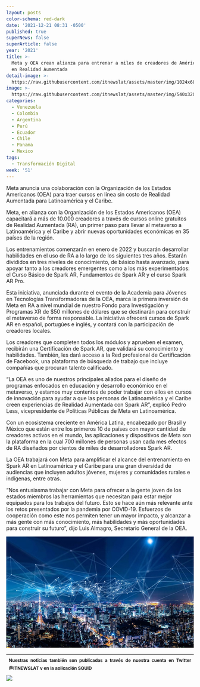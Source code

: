 ```yaml
---
layout: posts
color-schema: red-dark
date: '2021-12-21 08:31 -0500'
published: true
superNews: false
superArticle: false
year: '2021'
title: >-
  Meta y OEA crean alianza para entrenar a miles de creadores de América Latina
  en Realidad Aumentada 
detail-image: >-
  https://raw.githubusercontent.com/itnewslat/assets/master/img/1024x680/Digitalization-g.jpg
image: >-
  https://raw.githubusercontent.com/itnewslat/assets/master/img/540x320/Digitalization-p.jpg
categories:
  - Venezuela
  - Colombia
  - Argentina
  - Perú
  - Ecuador
  - Chile
  - Panama
  - Mexico
tags:
  - Transformación Digital
week: '51'
---
```

Meta anuncia una colaboración con la Organización de los Estados Americanos (OEA) para traer cursos en línea sin costo de Realidad Aumentada para Latinoamérica y el Caribe.
 
Meta, en alianza con la Organización de los Estados Americanos (OEA) capacitará a más de 10.000 creadores a través de cursos online gratuitos de Realidad Aumentada (RA), un primer paso para llevar al metaverso a Latinoamérica y el Caribe y abrir nuevas oportunidades económicas en 35 países de la región.
 
Los entrenamientos comenzarán en enero de 2022 y buscarán desarrollar habilidades en el uso de RA a lo largo de los siguientes tres años. Estarán divididos en tres niveles de conocimiento, de básico hasta avanzado, para apoyar tanto a los creadores emergentes como a los más experimentados: el Curso Básico de Spark AR, Fundamentos de Spark AR y el curso Spark AR Pro.
 
Esta iniciativa, anunciada durante el evento de la Academia para Jóvenes en Tecnologías Transformadoras de la OEA, marca la primera inversión de Meta en RA a nivel mundial de nuestro Fondo para Investigación y Programas XR de $50 millones de dólares que se destinarán para  construir el metaverso de forma responsable. La iniciativa ofrecerá cursos de Spark AR en español, portugúes e inglés, y contará con la participación de creadores locales.
  
Los creadores que completen todos los módulos y aprueben el examen, recibirán una Certificación de Spark AR, que validará su conocimiento y habilidades. También, les dará acceso a la Red profesional de Certificación de Facebook, una plataforma de búsqueda de trabajo que incluye compañías que procuran talento calificado.  
  
“La OEA es uno de nuestros principales aliados para el diseño de programas enfocados en educación y desarrollo económico en el metaverso, y estamos muy contentos de poder trabajar con ellos en cursos de innovación para ayudar a que las personas de Latinoamérica y el Caribe creen experiencias de Realidad Aumentada con Spark AR”, explicó Pedro Less, vicepresidente de Políticas Públicas de Meta en Latinoamérica. 
 
Con un ecosistema creciente en América Latina, encabezado por Brasil y México que están entre los primeros 10 de países con mayor cantidad de creadores activos en el mundo, las aplicaciones y dispositivos de Meta son la plataforma en la cual 700 millones de personas usan cada mes efectos de RA diseñados por cientos de miles de desarrolladores Spark AR. 
 
La OEA trabajará con Meta para amplificar el alcance del entrenamiento en Spark AR en Latinoamérica y el Caribe para una gran diversidad de audiencias que incluyen adultos jóvenes, mujeres y comunidades rurales e indígenas, entre otras.
 
“Nos entusiasma trabajar con Meta para ofrecer a la gente joven de los estados miembros las herramientas que necesitan para estar mejor equipados para los trabajos del futuro. Esto se hace aún más relevante ante los retos presentados por la pandemia por COVID-19. Esfuerzos de cooperación como este nos permiten tener un mayor impacto, y alcanzar a más gente con más conocimiento, más habilidades y más oportunidades para construir su futuro”, dijo Luis Almagro, Secretario General de la OEA. 

![](https://raw.githubusercontent.com/itnewslat/assets/master/img/540x320/Digitalization-p.jpg)

<table style="height: 42px;" width="569">
<tbody>
<tr>
<td style="text-align: justify;"><sub><strong>Nuestras noticias también son publicadas a través de nuestra cuenta en Twitter <a href="https://twitter.com/itnewslat?lang=es">@ITNEWSLAT</a> y en la aplicación <a href="https://squidapp.co/en/">SQUID</a></strong></sub></td>
</tr>
</tbody>
</table>

<img src="https://tracker.metricool.com/c3po.jpg?hash=56f88a41e39ab42c063cc51676587a04"/>